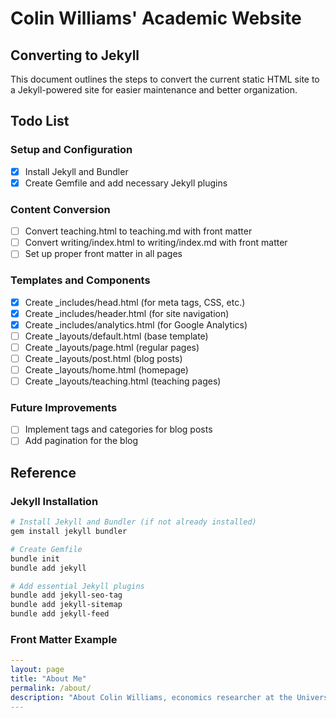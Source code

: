 # Colin Williams' Academic Website

## Converting to Jekyll

This document outlines the steps to convert the current static HTML site to a Jekyll-powered site for easier maintenance and better organization.

## Todo List

### Setup and Configuration
- [x] Install Jekyll and Bundler
- [x] Create Gemfile and add necessary Jekyll plugins

### Content Conversion
- [ ] Convert teaching.html to teaching.md with front matter
- [ ] Convert writing/index.html to writing/index.md with front matter
- [ ] Set up proper front matter in all pages

### Templates and Components
- [x] Create _includes/head.html (for meta tags, CSS, etc.)
- [x] Create _includes/header.html (for site navigation)
- [x] Create _includes/analytics.html (for Google Analytics)
- [ ] Create _layouts/default.html (base template)
- [ ] Create _layouts/page.html (regular pages)
- [ ] Create _layouts/post.html (blog posts)
- [ ] Create _layouts/home.html (homepage)
- [ ] Create _layouts/teaching.html (teaching pages)

### Future Improvements
- [ ] Implement tags and categories for blog posts
- [ ] Add pagination for the blog

## Reference

### Jekyll Installation

```bash
# Install Jekyll and Bundler (if not already installed)
gem install jekyll bundler

# Create Gemfile
bundle init
bundle add jekyll

# Add essential Jekyll plugins
bundle add jekyll-seo-tag
bundle add jekyll-sitemap
bundle add jekyll-feed
```

### Front Matter Example

```yaml
---
layout: page
title: "About Me"
permalink: /about/
description: "About Colin Williams, economics researcher at the University of Virginia."
---
```
